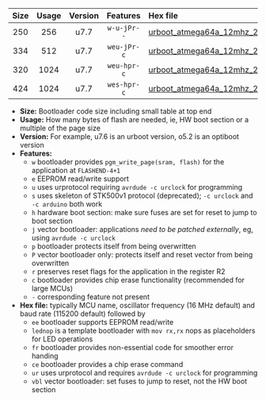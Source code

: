 |Size|Usage|Version|Features|Hex file|
|:-:|:-:|:-:|:-:|:--|
|250|256|u7.7|`w-u-jPr--`|[urboot_atmega64a_12mhz_250000bps_lednop_fr_ur_vbl.hex](https://raw.githubusercontent.com/stefanrueger/urboot.hex/main/mcus/atmega64a/fcpu_12mhz/250000_bps/urboot_atmega64a_12mhz_250000bps_lednop_fr_ur_vbl.hex)|
|334|512|u7.7|`weu-jPr-c`|[urboot_atmega64a_12mhz_250000bps_ee_lednop_fr_ce_ur_vbl.hex](https://raw.githubusercontent.com/stefanrueger/urboot.hex/main/mcus/atmega64a/fcpu_12mhz/250000_bps/urboot_atmega64a_12mhz_250000bps_ee_lednop_fr_ce_ur_vbl.hex)|
|320|1024|u7.7|`weu-hpr-c`|[urboot_atmega64a_12mhz_250000bps_ee_lednop_fr_ce_ur.hex](https://raw.githubusercontent.com/stefanrueger/urboot.hex/main/mcus/atmega64a/fcpu_12mhz/250000_bps/urboot_atmega64a_12mhz_250000bps_ee_lednop_fr_ce_ur.hex)|
|424|1024|u7.7|`wes-hpr-c`|[urboot_atmega64a_12mhz_250000bps_ee_lednop_fr_ce.hex](https://raw.githubusercontent.com/stefanrueger/urboot.hex/main/mcus/atmega64a/fcpu_12mhz/250000_bps/urboot_atmega64a_12mhz_250000bps_ee_lednop_fr_ce.hex)|

- **Size:** Bootloader code size including small table at top end
- **Usage:** How many bytes of flash are needed, ie, HW boot section or a multiple of the page size
- **Version:** For example, u7.6 is an urboot version, o5.2 is an optiboot version
- **Features:**
  + `w` bootloader provides `pgm_write_page(sram, flash)` for the application at `FLASHEND-4+1`
  + `e` EEPROM read/write support
  + `u` uses urprotocol requiring `avrdude -c urclock` for programming
  + `s` uses skeleton of STK500v1 protocol (deprecated); `-c urclock` and `-c arduino` both work
  + `h` hardware boot section: make sure fuses are set for reset to jump to boot section
  + `j` vector bootloader: applications *need to be patched externally*, eg, using `avrdude -c urclock`
  + `p` bootloader protects itself from being overwritten
  + `P` vector bootloader only: protects itself and reset vector from being overwritten
  + `r` preserves reset flags for the application in the register R2
  + `c` bootloader provides chip erase functionality (recommended for large MCUs)
  + `-` corresponding feature not present
- **Hex file:** typically MCU name, oscillator frequency (16 MHz default) and baud rate (115200 default) followed by
  + `ee` bootloader supports EEPROM read/write
  + `lednop` is a template bootloader with `mov rx,rx` nops as placeholders for LED operations
  + `fr` bootloader provides non-essential code for smoother error handing
  + `ce` bootloader provides a chip erase command
  + `ur` uses urprotocol and requires `avrdude -c urclock` for programming
  + `vbl` vector bootloader: set fuses to jump to reset, not the HW boot section
